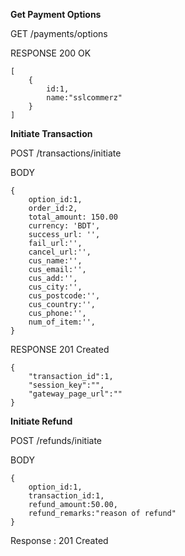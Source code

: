 **Get Payment Options**

GET /payments/options

RESPONSE 200 OK

    [
	    {
			id:1,
			name:"sslcommerz"
	    }
    ]
**Initiate Transaction**

POST /transactions/initiate

BODY 

    {
		option_id:1,
		order_id:2,
		total_amount: 150.00
		currency: 'BDT',
		success_url: '',
		fail_url:'',
		cancel_url:'',
		cus_name:'',
		cus_email:'',
		cus_add:'',
		cus_city:'',
		cus_postcode:'',
		cus_country:'',
		cus_phone:'',
		num_of_item:'',
	}

RESPONSE 201 Created

    {
	    "transaction_id":1,
	    "session_key":"",
	    "gateway_page_url":""
	}

**Initiate Refund**

POST /refunds/initiate

BODY

    {
		option_id:1,
		transaction_id:1,
		refund_amount:50.00,
		refund_remarks:"reason of refund"
	}
Response : 201 Created

